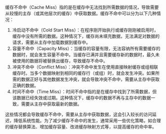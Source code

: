 缓存不命中（Cache Miss）指的是在缓存中无法找到所需数据的情况，导致需要从较慢的主存（或其他层次的缓存）中获取数据。缓存不命中可以分为以下几种情况：

1. 冷启动不命中（Cold Start Miss）：在程序刚开始执行或缓存刚刚被启用时，缓存中没有所需的数据。这种情况下，缓存尚未填充数据，无法满足对数据的请求，需要从主存中加载数据到缓存中。
2. 容量不命中（Capacity Miss）：当缓存的容量有限，无法容纳所有需要缓存的数据时，就会发生容量不命中。当缓存已满并且需要缓存新的数据时，最久未被使用的数据将被替换出缓存，导致缓存不命中。
3. 冲突不命中（Conflict Miss）：冲突不命中发生在使用直接映射缓存或组相联缓存时。当多个数据映射到相同的缓存行（或组）时，就会发生冲突。如果所需的数据正好与其他数据发生冲突，就会导致冲突不命中，需要从主存中获取正确的数据。
4. 时间不命中（Time Miss）：时间不命中指的是在缓存中找到了所需数据，但该数据已经失效或过期。这种情况下，缓存中的数据不再与主存中的数据一致，需要从主存中获取最新的数据。

这些情况都会导致缓存不命中，需要从主存中获取数据，这会引入较长的访问延迟，降低系统性能。为了减少缓存不命中的发生，通常采用一些优化策略，如合理的缓存替换算法、增加缓存容量、改进缓存映射方式等，以提高缓存的命中率。